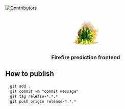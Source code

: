 [![Contributors][contributors-shield]][contributors-url]

<!-- PROJECT LOGO -->
<br />
<div align="center">
  <a href="https://github.com/grab-bootcamp/grab-bootcamp-fe">
    <img src="https://github.com/grab-bootcamp/grab-bootcamp-fe/blob/main/public/logo.svg?raw=true" alt="Logo" width="80" height="80">
  </a>

  <h3 align="center">Firefire prediction frontend</h3>
  </p>
</div>


<!-- How to publish -->
## How to publish

```
  git add .
  git commit -m "commit message"
  git tag release-*.*.*
  git push origin release-*.*.*
```

[contributors-shield]: https://img.shields.io/github/contributors/grab-bootcamp/grab-bootcamp-fe.svg?style=for-the-badge
[contributors-url]: https://github.com/grab-bootcamp/grab-bootcamp-fe/graphs/contributors